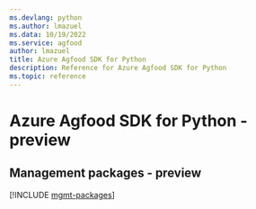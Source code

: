 ```yaml
---
ms.devlang: python
ms.author: lmazuel
ms.data: 10/19/2022
ms.service: agfood
author: lmazuel
title: Azure Agfood SDK for Python
description: Reference for Azure Agfood SDK for Python
ms.topic: reference
---
```

# Azure Agfood SDK for Python - preview

## Management packages - preview
[!INCLUDE [mgmt-packages](agfood-mgmt-index.md)]